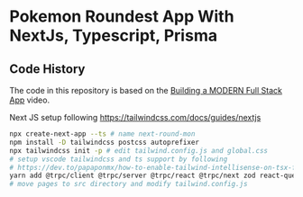 # Pokemon Roundest App With NextJs, Typescript, Prisma

## Code History

The code in this repository is based on the
[Building a MODERN Full Stack App](https://youtu.be/PKy2lYEnhgs)
video.

Next JS setup following https://tailwindcss.com/docs/guides/nextjs

```bash
npx create-next-app --ts # name next-round-mon
npm install -D tailwindcss postcss autoprefixer
npx tailwindcss init -p # edit tailwind.config.js and global.css
# setup vscode tailwindcss and ts support by following
# https://dev.to/papaponmx/how-to-enable-tailwind-intellisense-on-tsx-files-230b
yarn add @trpc/client @trpc/server @trpc/react @trpc/next zod react-query
# move pages to src directory and modify tailwind.config.js
```
